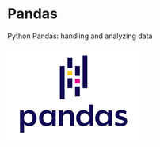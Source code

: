 # Pandas
Python Pandas: handling and analyzing data

![pandas](https://github.com/alvarengaricardo/Pandas/blob/main/pandas.png)
